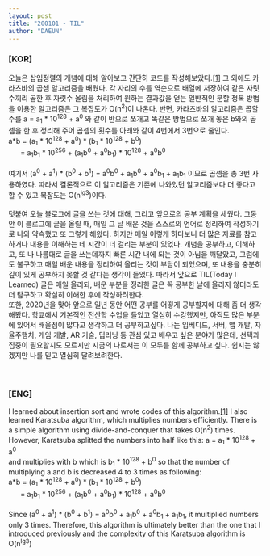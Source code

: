 ```yaml
---
layout: post
title: "200101 - TIL"
author: "DAEUN"
---
```


### [KOR]
오늘은 삽입정렬의 개념에 대해 알아보고 간단히 코드를 작성해보았다.[[1]](/2020-01-01/insertion-sort) 그 외에도 카라츠바의 곱셈 알고리즘을 배웠다. 각 자리의 수를 역순으로 배열에 저장하여 같은 자릿수끼리 곱한 후 자릿수 올림을 처리하여 원하는 결과값을 얻는 일반적인 분할 정복 방법을 이용한 알고리즘은 그 복잡도가 O(n<sup>2</sup>)이 나온다. 반면, 카라츠바의 알고리즘은 곱할 수를 a = a<sub>1</sub> \* 10<sup>128</sup> + a<sup>0</sup> 와 같이 반으로 쪼개고 똑같은 방법으로 쪼개 놓은 b와의 곱셈을 한 후 정리해 주어 곱셈의 횟수를 아래와 같이 4번에서 3번으로 줄인다.<br>
a\*b = (a<sub>1</sub> \* 10<sup>128</sup> + a<sup>0</sup>) \* (b<sub>1</sub> \* 10<sup>128</sup> + b<sup>0</sup>)<br>
&nbsp; &nbsp; &nbsp; = a<sub>1</sub>b<sub>1</sub> \* 10<sup>256</sup> + (a<sub>1</sub>b<sup>0</sup> + a<sup>0</sup>b<sub>1</sub>) \* 10<sup>128</sup> + a<sup>0</sup>b<sup>0</sup><br>
<br>
여기서 (a<sup>0</sup> + a<sup>1</sup>) \* (b<sup>0</sup> + b<sup>1</sup>) = a<sup>0</sup>b<sup>0</sup> + a<sub>1</sub>b<sup>0</sup> + a<sup>0</sup>b<sub>1</sub> + a<sub>1</sub>b<sub>1</sub> 이므로 곱셈을 총 3번 사용하였다. 따라서 결론적으로 이 알고리즘은 기존에 나와있던 알고리즘보다 더 좋다고 할 수 있고 복잡도는 O(n<sup>lg3</sup>)이다.<br>
<br>
덧붙여 오늘 블로그에 글을 쓰는 것에 대해, 그리고 앞으로의 공부 계획을 세웠다. 그동안 이 블로그에 글을 올릴 때, 매일 그 날 배운 것을 스스로의 언어로 정리하여 작성하기로 나와 약속했고 또 그렇게 해왔다. 하지만 매일 이렇게 하다보니 더 많은 자료를 참고하거나 내용을 이해하는 데 시간이 더 걸리는 부분이 있었다. 개념을 공부하고, 이해하고, 또 나 나름대로 글을 쓰는데까지 빠른 시간 내에 되는 것이 아님을 깨달았고, 그럼에도 불구하고 매일 배운 내용을 정리하여 올리는 것이 부담이 되었으며, 또 내용을 충분히 깊이 있게 공부하지 못할 것 같다는 생각이 들었다. 따라서 앞으로 TIL(Today I Learned) 글은 매일 올리되, 배운 부분을 정리한 글은 꼭 공부한 날에 올리지 않더라도 더 탐구하고 확실히 이해한 후에 작성하려한다.<br>
또한, 2020년을 맞아 앞으로 일년 동안 어떤 공부를 어떻게 공부할지에 대해 좀 더 생각해봤다. 학교에서 기본적인 전산학 수업을 들었고 열심히 수강했지만, 아직도 많은 부분에 있어서 배울점이 많다고 생각하고 더 공부하고싶다. 나는 임베디드, 서버, 앱 개발, 자율주행차, 게임 개발, AR 기술, 딥러닝 등 관심 있고 배우고 싶은 분야가 많은데, 선택과 집중이 필요할지도 모르지만 지금의 나로서는 이 모두를 함께 공부하고 싶다. 쉽지는 않겠지만 나를 믿고 열심히 달려보려한다.
<br><br><br>
### [ENG]
I learned about insertion sort and wrote codes of this algorithm.[[1]](/2020-01-01/insertion-sort) I also learned Karatsuba algorithm, which multiplies numbers efficiently. There is a simple algorithm using divide-and-conquer that takes O(n<sup>2</sup>) times. However, Karatsuba splitted the numbers into half like this: a = a<sub>1</sub> \* 10<sup>128</sup> + a<sup>0</sup><br>
and multiplies with b which is b<sub>1</sub> \* 10<sup>128</sup> + b<sup>0</sup> so that the number of multiplying a and b is decreased 4 to 3 times as following:<br>
a\*b = (a<sub>1</sub> \* 10<sup>128</sup> + a<sup>0</sup>) \* (b<sub>1</sub> \* 10<sup>128</sup> + b<sup>0</sup>)<br>
&nbsp; &nbsp; &nbsp; = a<sub>1</sub>b<sub>1</sub> \* 10<sup>256</sup> + (a<sub>1</sub>b<sup>0</sup> + a<sup>0</sup>b<sub>1</sub>) \* 10<sup>128</sup> + a<sup>0</sup>b<sup>0</sup><br>
<br>
Since (a<sup>0</sup> + a<sup>1</sup>) \* (b<sup>0</sup> + b<sup>1</sup>) = a<sup>0</sup>b<sup>0</sup> + a<sub>1</sub>b<sup>0</sup> + a<sup>0</sup>b<sub>1</sub> + a<sub>1</sub>b<sub>1</sub>, it multiplied numbers only 3 times. Therefore, this algorithm is ultimately better than the one that I introduced previously and the complexity of this Karatsuba algorithm is O(n<sup>lg3</sup>)